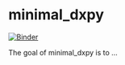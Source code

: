 
# minimal_dxpy

<!-- badges: start -->
[![Binder](https://mybinder.org/badge_logo.svg)](https://mybinder.org/v2/gh/laderast/minimal_dxpy/HEAD?urlpath=lab)
<!-- badges: end -->

The goal of minimal_dxpy is to ...

